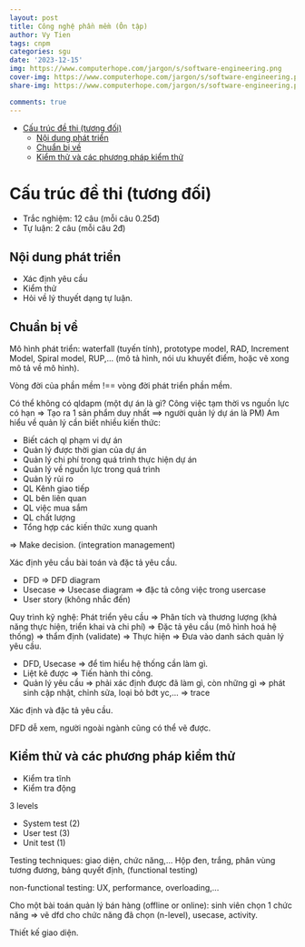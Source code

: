 ```yaml
---
layout: post
title: Công nghệ phần mềm (Ôn tập)
author: Vy Tien
tags: cnpm
categories: sgu
date: '2023-12-15'
img: https://www.computerhope.com/jargon/s/software-engineering.png
cover-img: https://www.computerhope.com/jargon/s/software-engineering.png
share-img: https://www.computerhope.com/jargon/s/software-engineering.png

comments: true
---
```



<ul>
<li><a href="#cấu-trúc-đề-thi-tương-đối">Cấu trúc đề thi (tương đối)</a>
<ul>
<li><a href="#nội-dung-phát-triển">Nội dung phát triển</a></li>
<li><a href="#chuẩn-bị-về">Chuẩn bị về</a></li>
<li><a href="#kiểm-thử-và-các-phương-pháp-kiểm-thử">Kiểm thử và các phương pháp kiểm thử</a></li>
</ul>
</li>
</ul>


# Cấu trúc đề thi (tương đối)

- Trắc nghiệm: 12 câu (mỗi câu 0.25đ)
- Tự luận: 2 câu (mỗi câu 2đ)

## Nội dung phát triển

- Xác định yêu cầu
- Kiểm thử
- Hỏi về lý thuyết dạng tự luận.

## Chuẩn bị về

Mô hình phát triển: waterfall (tuyến tính), prototype model, RAD, Increment Model, Spiral model, RUP,... (mô tả hình, nói ưu khuyết điểm, hoặc vẽ xong mô tả về mô hình).

Vòng đời của phần mềm !== vòng đời phát triển phần mềm.

Có thể không có qldapm (một dự án là gì? Công việc tạm thời vs nguồn lực có hạn ⇒  Tạo ra 1 sản phẩm duy nhất ==> người quản lý dự án là PM) Am hiểu về quản lý cần biết nhiều kiến thức:
- Biết cách ql phạm vi dự án
- Quản lý được thời gian của dự án
-  Quản lý chi phí trong quá trình thực hiện dự án
-  Quản lý về nguồn lực trong quá trình
- Quản lý rủi ro
- QL Kênh giao tiếp
- QL bên liên quan
- QL việc mua sắm
- QL chất lượng
- Tổng hợp các kiến thức xung quanh 

⇒ Make decision. (integration management)

Xác định yêu cầu bài toán và đặc tả yêu cầu.
- DFD ⇒ DFD diagram
- Usecase ⇒ Usecase diagram ⇒ đặc tả công việc trong usercase
- User story (không nhắc đến)

Quy trình kỹ nghệ: Phát triển yêu cầu ⇒ Phân tích và thương lượng (khả năng thực hiện, triển khai và chi phí) ⇒ Đặc tả yêu cầu (mô hình hoá hệ thống) ⇒ thẩm định (validate) ⇒ Thực hiện ⇒ Đưa vào danh sách quản lý yêu cầu.

- DFD, Usecase ⇒ để tìm hiểu hệ thống cần làm gì.
- Liệt kê được ⇒ Tiến hành thi công.
- Quản lý yêu cầu ⇒ phải xác định được đã làm gì, còn những gì ⇒ phát sinh cập nhật, chỉnh sửa, loại bỏ bớt yc,... ⇒ trace

Xác định và đặc tả yêu cầu.

DFD dễ xem, người ngoài ngành cũng có thể vẽ được.

## Kiểm thử và các phương pháp kiểm thử

- Kiểm tra tĩnh
- Kiểm tra động

3 levels
- System test (2)
- User test (3)
- Unit test (1)

Testing techniques: giao diện, chức năng,... Hộp đen, trắng, phân vùng tương đương, bảng quyết định, (functional testing)

non-functional testing: UX, performance, overloading,...

Cho một bài toán quản lý bán hàng (offline or online): sinh viên chọn 1 chức năng ⇒ vẽ dfd cho chức năng đã chọn (n-level), usecase, activity.

Thiết kế giao diện.

